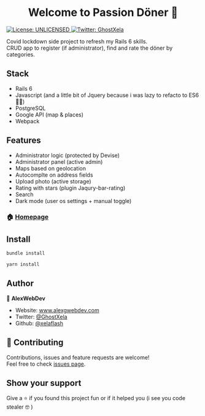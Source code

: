 <h1 align="center">Welcome to Passion Döner 👋</h1>
<p>
  <a href="#" target="_blank">
    <img alt="License: UNLICENSED" src="https://img.shields.io/badge/License-UNLICENSED-yellow.svg" />
  </a>
  <a href="https://twitter.com/GhostXela" target="_blank">
    <img alt="Twitter: GhostXela" src="https://img.shields.io/twitter/follow/GhostXela.svg?style=social" />
  </a>
</p>

Covid lockdown side project to refresh my Rails 6 skills.\
CRUD app to register (if administrator), find and rate the döner by categories.

## Stack
- Rails 6
- Javascript (and a little bit of Jquery because i was lazy to refacto to ES6 🤷‍♂️)
- PostgreSQL
- Google API (map & places)
- Webpack
 
## Features
- Administrator logic (protected by Devise)
- Administrator panel (active admin)
- Maps based on geolocation
- Autocomplte on address fields
- Upload photo (active storage)
- Rating with stars (plugin Jaqury-bar-rating)
- Search
- Dark mode (user os settings + manual toggle)


### 🏠 [Homepage](https://passion-doner.herokuapp.com/)

## Install

```sh
bundle install
```
```sh
yarn install
```

## Author

👤 **AlexWebDev**
- Website: www.alexgwebdev.com
- Twitter: [@GhostXela](https://twitter.com/GhostXela)
- Github: [@xelaflash](https://github.com/xelaflash)

## 🤝 Contributing

Contributions, issues and feature requests are welcome!<br />Feel free to check [issues page](https://github.com/Xelaflash/passion-doner/issues).

## Show your support

Give a ⭐️ if you found this project fun or if it helped you (i see you code stealer 🤓 )
